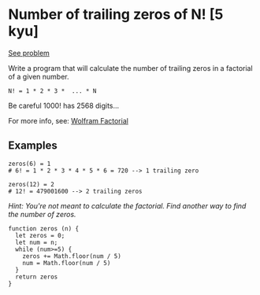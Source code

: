# Number of trailing zeros of N! [5 kyu]

[See problem](https://www.codewars.com/kata/52f787eb172a8b4ae1000a34)

Write a program that will calculate the number of trailing zeros in a factorial of a given number.

```
N! = 1 * 2 * 3 *  ... * N
```

Be careful 1000! has 2568 digits...

For more info, see: [Wolfram Factorial](http://mathworld.wolfram.com/Factorial.html)

## Examples

```
zeros(6) = 1
# 6! = 1 * 2 * 3 * 4 * 5 * 6 = 720 --> 1 trailing zero

zeros(12) = 2
# 12! = 479001600 --> 2 trailing zeros
```
_Hint: You're not meant to calculate the factorial. Find another way to find the number of zeros._


```
function zeros (n) {
  let zeros = 0;
  let num = n;
  while (num>=5) {
    zeros += Math.floor(num / 5)
    num = Math.floor(num / 5)
  }
  return zeros
}
```